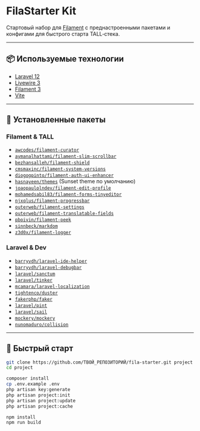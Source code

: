# FilaStarter Kit

Стартовый набор для [Filament](https://github.com/filamentphp/filament) с преднастроенными пакетами и конфигами для быстрого старта TALL‑стека.

---

## 📦 Используемые технологии

- [Laravel 12](https://github.com/laravel/laravel)
- [Livewire 3](https://github.com/livewire/livewire)
- [Filament 3](https://github.com/filamentphp/filament)
- [Vite](https://vitejs.dev/)

---

## 🧩 Установленные пакеты

### Filament & TALL

- [`awcodes/filament-curator`](https://github.com/awcodes/filament-curator)
- [`aymanalhattami/filament-slim-scrollbar`](https://github.com/aymanalhattami/filament-slim-scrollbar)
- [`bezhansalleh/filament-shield`](https://github.com/bezhansalleh/filament-shield)
- [`cmsmaxinc/filament-system-versions`](https://github.com/cmsmaxinc/filament-system-versions)
- [`diogogpinto/filament-auth-ui-enhancer`](https://github.com/diogogpinto/filament-auth-ui-enhancer)
- [`hasnayeen/themes`](https://github.com/hasnayeen/filament-themes) (Sunset theme по умолчанию)
- [`joaopaulolndev/filament-edit-profile`](https://github.com/joaopaulolndev/filament-edit-profile)
- [`mohamedsabil83/filament-forms-tinyeditor`](https://github.com/mohamedsabil83/filament-forms-tinyeditor)
- [`njxqlus/filament-progressbar`](https://github.com/njxqlus/filament-progressbar)
- [`outerweb/filament-settings`](https://github.com/outerweb/filament-settings)
- [`outerweb/filament-translatable-fields`](https://github.com/outerweb/filament-translatable-fields)
- [`pboivin/filament-peek`](https://github.com/pboivin/filament-peek)
- [`sinnbeck/markdom`](https://github.com/sinnbeck/markdom)
- [`z3d0x/filament-logger`](https://github.com/z3d0x/filament-logger)

### Laravel & Dev

- [`barryvdh/laravel-ide-helper`](https://github.com/barryvdh/laravel-ide-helper)
- [`barryvdh/laravel-debugbar`](https://github.com/barryvdh/laravel-debugbar)
- [`laravel/sanctum`](https://github.com/laravel/sanctum)
- [`laravel/tinker`](https://github.com/laravel/tinker)
- [`mcamara/laravel-localization`](https://github.com/mcamara/laravel-localization)
- [`tightenco/duster`](https://github.com/tighten/duster)
- [`fakerphp/faker`](https://github.com/FakerPHP/Faker)
- [`laravel/pint`](https://github.com/laravel/pint)
- [`laravel/sail`](https://github.com/laravel/sail)
- [`mockery/mockery`](https://github.com/mockery/mockery)
- [`nunomaduro/collision`](https://github.com/nunomaduro/collision)

---

## 🚀 Быстрый старт

```sh
git clone https://github.com/ТВОЙ_РЕПОЗИТОРИЙ/fila-starter.git project
cd project

composer install
cp .env.example .env
php artisan key:generate
php artisan project:init
php artisan project:update
php artisan project:cache

npm install
npm run build
